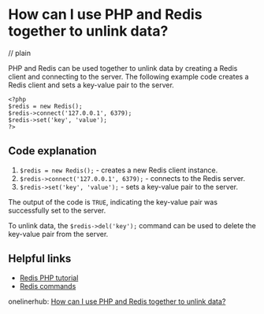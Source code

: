 # How can I use PHP and Redis together to unlink data?
// plain

PHP and Redis can be used together to unlink data by creating a Redis client and connecting to the server. The following example code creates a Redis client and sets a key-value pair to the server.

```
<?php
$redis = new Redis();
$redis->connect('127.0.0.1', 6379);
$redis->set('key', 'value');
?>
```

## Code explanation


1. `$redis = new Redis();` - creates a new Redis client instance.
2. `$redis->connect('127.0.0.1', 6379);` - connects to the Redis server.
3. `$redis->set('key', 'value');` - sets a key-value pair to the server.

The output of the code is `TRUE`, indicating the key-value pair was successfully set to the server.

To unlink data, the `$redis->del('key');` command can be used to delete the key-value pair from the server.

## Helpful links

- [Redis PHP tutorial](https://redislabs.com/blog/redis-php-tutorial-getting-started/)
- [Redis commands](https://redis.io/commands)

onelinerhub: [How can I use PHP and Redis together to unlink data?](https://onelinerhub.com/predis/how-can-i-use-php-and-redis-together-to-unlink-data)